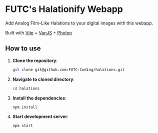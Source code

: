 # FUTC's Halationify Webapp

Add Analog Film-Like Halations to your digital images with this webapp.

Built with [Vite](https://vitejs.dev) + [VanJS](https://vanjs.org) + [Photon](https://github.com/silvia-odwyer/photon)

## How to use

1. **Clone the repository**:
   ```bash
   git clone git@github.com:FUTC-Coding/halations.git
   ```
1. **Navigate to cloned directory**:
   ```bash
   cd halations
   ```
1. **Install the dependencies**:
   ```bash
   npm install
   ```
1. **Start development server**:
   ```bash
   npm start
   ```
